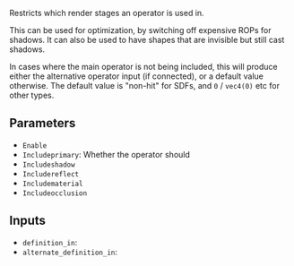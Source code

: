 Restricts which render stages an operator is used in.


This can be used for optimization, by switching off expensive ROPs for shadows.
It can also be used to have shapes that are invisible but still cast shadows.

In cases where the main operator is not being included, this will produce either the alternative operator input (if connected), or a default value otherwise.
The default value is "non-hit" for SDFs, and `0` / `vec4(0)` etc for other types.

## Parameters

* `Enable`
* `Includeprimary`: Whether the operator should 
* `Includeshadow`
* `Includereflect`
* `Includematerial`
* `Includeocclusion`

## Inputs

* `definition_in`: 
* `alternate_definition_in`: 